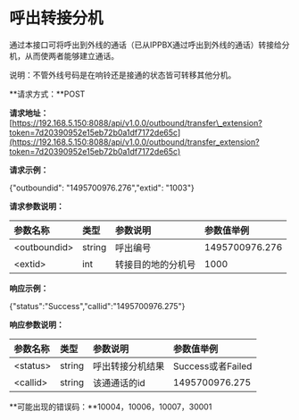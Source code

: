 # 呼出转接分机

通过本接口可将呼出到外线的通话（已从IPPBX通过呼出到外线的通话）转接给分机，从而使两者能够建立通话。

说明：不管外线号码是在响铃还是接通的状态皆可转移其他分机。

**请求方式：**POST

**请求地址：**[https://192.168.5.150:8088/api/v1.0.0/outbound/transfer\_extension?token=7d20390952e15eb72b0a1df7172de65c](https://192.168.5.150:8088/api/v1.0.0/outbound/transfer_extension?token=7d20390952e15eb72b0a1df7172de65c)

**请求示例：**

{"outboundid": "1495700976.276","extid": "1003"}

**请求参数说明：**

| 参数名称 | 类型 | 参数说明 | 参数值举例 |
| :--- | :--- | :--- | :--- |
| &lt;outboundid&gt; | string | 呼出编号 | 1495700976.276 |
| &lt;extid&gt; | int | 转接目的地的分机号 | 1000 |

**响应示例：**

{"status":"Success","callid":"1495700976.275"}

**响应参数说明：**

| 参数名称 | 类型 | 参数说明 | 参数值举例 |
| :--- | :--- | :--- | :--- |
| &lt;status&gt; | string | 呼出转接分机结果 | Success或者Failed |
| &lt;callid&gt; | string | 该通通话的id | 1495700976.275 |

**可能出现的错误码：**10004，10006，10007，30001


